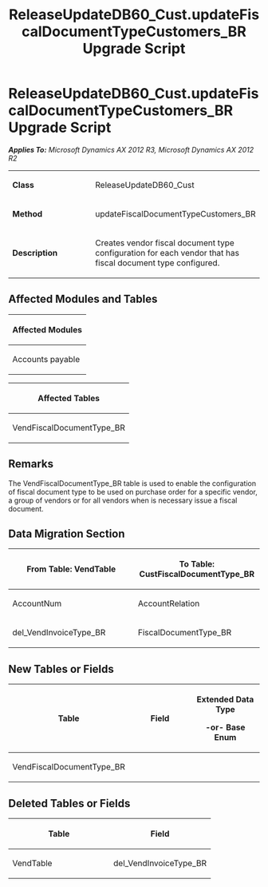 ﻿---
title: ReleaseUpdateDB60_Cust.updateFiscalDocumentTypeCustomers_BR Upgrade Script
TOCTitle: ReleaseUpdateDB60_Cust.updateFiscalDocumentTypeCustomers_BR Upgrade Script
ms:assetid: 45f71a7b-2430-5285-16e5-0f02f43b8581
ms:mtpsurl: https://msdn.microsoft.com/en-us/library/JJ718948(v=AX.60)
ms:contentKeyID: 49707982
ms.date: 05/18/2015
mtps_version: v=AX.60
---

# ReleaseUpdateDB60\_Cust.updateFiscalDocumentTypeCustomers\_BR Upgrade Script 


_**Applies To:** Microsoft Dynamics AX 2012 R3, Microsoft Dynamics AX 2012 R2_

<table>
<colgroup>
<col style="width: 50%" />
<col style="width: 50%" />
</colgroup>
<tbody>
<tr class="odd">
<td><p><strong>Class</strong></p></td>
<td><p>ReleaseUpdateDB60_Cust</p></td>
</tr>
<tr class="even">
<td><p><strong>Method</strong></p></td>
<td><p>updateFiscalDocumentTypeCustomers_BR</p></td>
</tr>
<tr class="odd">
<td><p><strong>Description</strong></p></td>
<td><p>Creates vendor fiscal document type configuration for each vendor that has fiscal document type configured.</p></td>
</tr>
</tbody>
</table>


## Affected Modules and Tables

<table>
<colgroup>
<col style="width: 100%" />
</colgroup>
<thead>
<tr class="header">
<th><p>Affected Modules</p></th>
</tr>
</thead>
<tbody>
<tr class="odd">
<td><p>Accounts payable</p></td>
</tr>
</tbody>
</table>


<table>
<colgroup>
<col style="width: 100%" />
</colgroup>
<thead>
<tr class="header">
<th><p>Affected Tables</p></th>
</tr>
</thead>
<tbody>
<tr class="odd">
<td><p>VendFiscalDocumentType_BR</p></td>
</tr>
</tbody>
</table>


## Remarks

The VendFiscalDocumentType\_BR table is used to enable the configuration of fiscal document type to be used on purchase order for a specific vendor, a group of vendors or for all vendors when is necessary issue a fiscal document.

## Data Migration Section

<table>
<colgroup>
<col style="width: 50%" />
<col style="width: 50%" />
</colgroup>
<thead>
<tr class="header">
<th><p>From Table: VendTable</p></th>
<th><p>To Table: CustFiscalDocumentType_BR</p></th>
</tr>
</thead>
<tbody>
<tr class="odd">
<td><p>AccountNum</p></td>
<td><p>AccountRelation</p></td>
</tr>
<tr class="even">
<td><p>del_VendInvoiceType_BR</p></td>
<td><p>FiscalDocumentType_BR</p></td>
</tr>
</tbody>
</table>


## New Tables or Fields

<table>
<colgroup>
<col style="width: 33%" />
<col style="width: 33%" />
<col style="width: 33%" />
</colgroup>
<thead>
<tr class="header">
<th><p>Table</p></th>
<th><p>Field</p></th>
<th><p>Extended Data Type</p>
<p>-or- Base Enum</p></th>
</tr>
</thead>
<tbody>
<tr class="odd">
<td><p>VendFiscalDocumentType_BR</p></td>
<td><p></p></td>
<td><p></p></td>
</tr>
</tbody>
</table>


## Deleted Tables or Fields

<table>
<colgroup>
<col style="width: 50%" />
<col style="width: 50%" />
</colgroup>
<thead>
<tr class="header">
<th><p>Table</p></th>
<th><p>Field</p></th>
</tr>
</thead>
<tbody>
<tr class="odd">
<td><p>VendTable</p></td>
<td><p>del_VendInvoiceType_BR</p></td>
</tr>
</tbody>
</table>

  


